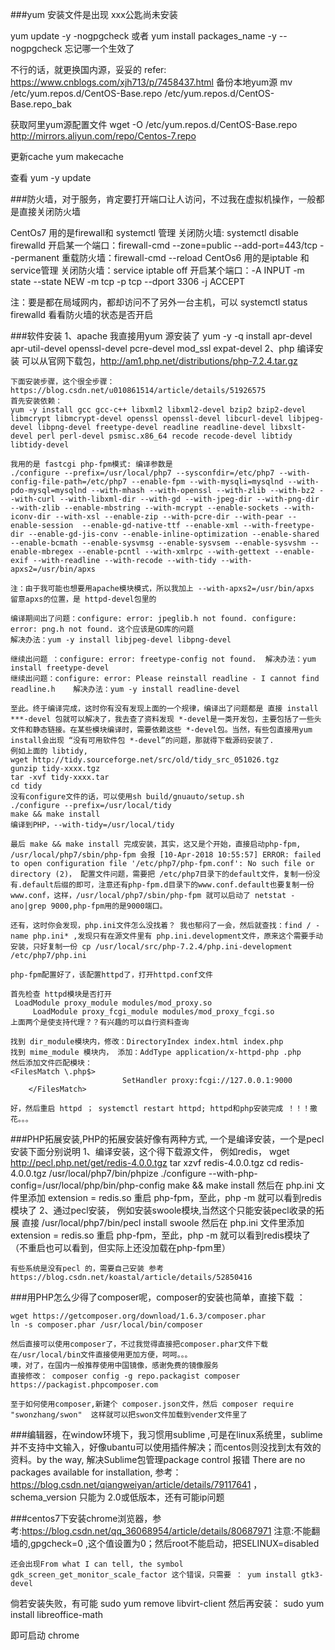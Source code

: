 
###yum 安装文件是出现 xxx公匙尚未安装

yum update -y -nogpgcheck  或者 yum install packages_name -y --nogpgcheck 忘记哪一个生效了

不行的话，就更换国内源，妥妥的 refer: https://www.cnblogs.com/xjh713/p/7458437.html
 备份本地yum源
 mv /etc/yum.repos.d/CentOS-Base.repo /etc/yum.repos.d/CentOS-Base.repo_bak 

 获取阿里yum源配置文件
 wget -O /etc/yum.repos.d/CentOS-Base.repo http://mirrors.aliyun.com/repo/Centos-7.repo 

 更新cache
 yum makecache 

 查看
 yum -y update 
 
###防火墙，对于服务，肯定要打开端口让人访问，不过我在虚拟机操作，一般都是直接关闭防火墙
   
  CentOs7 用的是firewall和 systemctl 管理
   关闭防火墙: systemctl disable firewalld
   开启某一个端口：firewall-cmd --zone=public --add-port=443/tcp --permanent
   重载防火墙：firewall-cmd --reload
  CentOs6 用的是iptable 和 service管理
   关闭防火墙：service iptable off
   开启某个端口：-A INPUT -m state --state NEW -m tcp -p tcp --dport 3306 -j ACCEPT

   注：要是都在局域网内，都却访问不了另外一台主机，可以 systemctl status firewalld 看看防火墙的状态是否开启

###软件安装
	1、apache 我直接用yum 源安装了 yum -y -q install apr-devel apr-util-devel openssl-devel pcre-devel mod_ssl expat-devel
	2、php  编译安装 可以从官网下载包，http://am1.php.net/distributions/php-7.2.4.tar.gz 

	下面安装步骤，这个很全步骤：https://blog.csdn.net/u010861514/article/details/51926575
	首先安装依赖：
	yum -y install gcc gcc-c++ libxml2 libxml2-devel bzip2 bzip2-devel libmcrypt libmcrypt-devel openssl openssl-devel libcurl-devel libjpeg-devel libpng-devel freetype-devel readline readline-devel libxslt-devel perl perl-devel psmisc.x86_64 recode recode-devel libtidy libtidy-devel

	我用的是 fastcgi php-fpm模式: 编译参数是 
	./configure --prefix=/usr/local/php7 --sysconfdir=/etc/php7 --with-config-file-path=/etc/php7 --enable-fpm --with-mysqli=mysqlnd --with-pdo-mysql=mysqlnd --with-mhash --with-openssl --with-zlib --with-bz2 --with-curl --with-libxml-dir --with-gd --with-jpeg-dir --with-png-dir --with-zlib --enable-mbstring --with-mcrypt --enable-sockets --with-iconv-dir --with-xsl --enable-zip --with-pcre-dir --with-pear --enable-session  --enable-gd-native-ttf --enable-xml --with-freetype-dir --enable-gd-jis-conv --enable-inline-optimization --enable-shared --enable-bcmath --enable-sysvmsg --enable-sysvsem --enable-sysvshm --enable-mbregex --enable-pcntl --with-xmlrpc --with-gettext --enable-exif --with-readline --with-recode --with-tidy --with-apxs2=/usr/bin/apxs
	
	注：由于我可能也想要用apache模块模式，所以我加上 --with-apxs2=/usr/bin/apxs    留意apxs的位置，是 httpd-devel包里的
	
	编译期间出了问题：configure: error: jpeglib.h not found. configure: error: png.h not found. 这个应该是GD库的问题
	解决办法：yum -y install libjpeg-devel libpng-devel
	
	继续出问题 ：configure: error: freetype-config not found.  解决办法：yum install freetype-devel
	继续出问题：configure: error: Please reinstall readline - I cannot find readline.h    解决办法：yum -y install readline-devel
	
	至此。终于编译完成，这时你有没有发现上面的一个规律，编译出了问题都是 直接 install ***-devel 包就可以解决了，我去查了资料发现 *-devel是一类开发包，主要包括了一些头文件和静态链接。在某些模块编译时，需要依赖这些 *-devel包。当然，有些包直接用yum install会出现 “没有可用软件包 *-devel”的问题，那就得下载源码安装了.
	例如上面的 libtidy, 
	wget http://tidy.sourceforge.net/src/old/tidy_src_051026.tgz
	gunzip tidy-xxxx.tgz
	tar -xvf tidy-xxxx.tar
	cd tidy
	没有configure文件的话，可以使用sh build/gnuauto/setup.sh
	./configure --prefix=/usr/local/tidy
	make && make install
	编译到PHP，--with-tidy=/usr/local/tidy
	
	最后 make && make install 完成安装，其实，这又是个开始，直接启动php-fpm, /usr/local/php7/sbin/php-fpm 会报 [10-Apr-2018 10:55:57] ERROR: failed to open configuration file '/etc/php7/php-fpm.conf': No such file or directory (2)， 配置文件问题，需要把 /etc/php7目录下的default文件，复制一份没有.default后缀的即可，注意还有php-fpm.d目录下的www.conf.default也要复制一份 www.conf，这样，/usr/local/php7/sbin/php-fpm 就可以启动了 netstat -ano|grep 9000,php-fpm用的是9000端口。
	
	还有，这时你会发现，php.ini文件怎么没找着？ 我也郁闷了一会，然后就查找：find / -name php.ini* ,发现只有在源文件里有 php.ini.development文件，原来这个需要手动安装，只好复制一份 cp /usr/local/src/php-7.2.4/php.ini-development /etc/php7/php.ini
	
	php-fpm配置好了，该配置httpd了，打开httpd.conf文件
	
	首先检查 httpd模块是否打开
	 LoadModule proxy_module modules/mod_proxy.so  
         LoadModule proxy_fcgi_module modules/mod_proxy_fcgi.so
	上面两个是使支持代理？？有兴趣的可以自行资料查询

	找到 dir_module模块内，修改：DirectoryIndex index.html index.php
	找到 mime_module 模块内， 添加：AddType application/x-httpd-php .php 
	然后添加文件匹配模块：
	<FilesMatch \.php$>  
                             SetHandler proxy:fcgi://127.0.0.1:9000  
        </FilesMatch>
 	
	好，然后重启 httpd ； systemctl restart httpd; httpd和php安装完成 ！！！撒花。。。

###PHP拓展安装,PHP的拓展安装好像有两种方式, 一个是编译安装，一个是pecl安装下面分别说明
	1、编译安装，这个得下载源文件， 例如redis， 
		wget http://pecl.php.net/get/redis-4.0.0.tgz
		tar xzvf redis-4.0.0.tgz
		cd 	redis-4.0.0.tgz	
		/usr/local/php7/bin/phpize
		./configure --with-php-config=/usr/local/php/bin/php-config
		make && make install
		然后在 php.ini 文件里添加 extension = redis.so  重启 php-fpm，至此，php -m 就可以看到redis模块了
	2、通过pecl安装， 例如安装swoole模块,当然这个只能安装pecl收录的拓展
		直接 /usr/local/php7/bin/pecl install swoole
		然后在 php.ini 文件里添加 extension = redis.so  重启 php-fpm，至此，php -m 就可以看到redis模块了（不重启也可以看到，但实际上还没加载在php-fpm里）

	
	有些系统是没有pecl 的，需要自己安装 参考 https://blog.csdn.net/koastal/article/details/52850416

###用PHP怎么少得了composer呢，composer的安装也简单，直接下载 ： 

	wget https://getcomposer.org/download/1.6.3/composer.phar
	ln -s composer.phar /usr/local/bin/composer

	然后直接可以使用composer了，不过我觉得直接把composer.phar文件下载在/usr/local/bin文件直接使用更加方便，呵呵。。。
	噢，对了，在国内一般推荐使用中国镜像，感谢免费的镜像服务
	直接修改： composer config -g repo.packagist composer https://packagist.phpcomposer.com   

	至于如何使用composer,新建个 composer.json文件，然后 composer require "swonzhang/swon"  这样就可以把swon文件加载到vender文件里了

###编辑器，在window环境下，我习惯用sublime ,可是在linux系统里，sublime并不支持中文输入，好像ubantu可以使用插件解决；而centos则没找到太有效的资料。by the way, 解决Sublime包管理package control 报错 There are no packages available for installation, 参考：https://blog.csdn.net/qiangweiyan/article/details/79117641 ， schema_version 只能为 2.0或低版本，还有可能ip问题



###centos7下安装chrome浏览器，参考:https://blog.csdn.net/qq_36068954/article/details/80687971
	注意:不能翻墙的,gpgcheck=0 ,这个值设置为0；然后root不能启动，把SELINUX=disabled

	还会出现From what I can tell, the symbol gdk_screen_get_monitor_scale_factor 这个错误，只需要 ： yum install gtk3-devel

倘若安装失败，有可能 sudo yum remove libvirt-client
然后再安装： sudo yum install libreoffice-math

即可启动 chrome